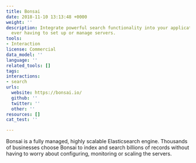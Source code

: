 ```yaml
---
title: Bonsai
date: 2018-11-10 13:13:48 +0000
weight: ''
description: Integrate powerful search functionality into your applications, without
  ever having to set up or manage servers.
tools:
- Interaction
license: Commercial
data_model: ''
language: ''
related_tools: []
tags:
interactions:
- search
urls:
  website: https://bonsai.io/
  github: ''
  twitter: ''
  other: ''
resources: []
cat_test: ''

---
```

Bonsai is a fully managed, highly scalable Elasticsearch engine. Thousands of businesses choose Bonsai to index and search billions of records without having to worry about configuring, monitoring or scaling the servers.